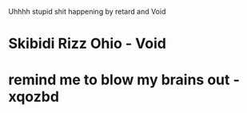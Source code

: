 Uhhhh stupid shit happening by retard and Void





# Skibidi Rizz Ohio - Void



# remind me to blow my brains out -xqozbd